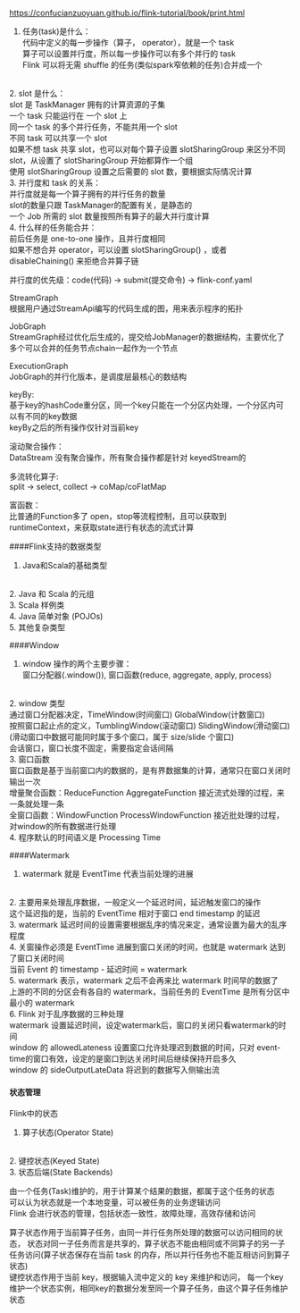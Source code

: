 https://confucianzuoyuan.github.io/flink-tutorial/book/print.html

1. 任务(task)是什么：
    <br/>代码中定义的每一步操作（算子， operator），就是一个 task
    <br/>算子可以设置并行度，所以每一步操作可以有多个并行的 task
    <br/>Flink 可以将无需 shuffle 的任务(类似spark窄依赖的任务)合并成一个
<br/>
2. slot 是什么：
    <br/>slot 是 TaskManager 拥有的计算资源的子集
    <br/>一个 task 只能运行在 一个 slot 上
    <br/>同一个 task 的多个并行任务，不能共用一个 slot
    <br/>不同 task 可以共享一个 slot
    <br>如果不想 task 共享 slot，也可以对每个算子设置 slotSharingGroup 来区分不同 slot，从设置了 slotSharingGroup 开始都算作一个组
    <br>使用 slotSharingGroup 设置之后需要的 slot 数，要根据实际情况计算 
<br/>
3. 并行度和 task 的关系：
    <br/>并行度就是每一个算子拥有的并行任务的数量
    <br/>slot的数量只跟 TaskManager的配置有关，是静态的
    <br/>一个 Job 所需的 slot 数量按照所有算子的最大并行度计算
<br/>
4. 什么样的任务能合并：
    <br/>前后任务是 one-to-one 操作，且并行度相同
    <br>如果不想合并 operator，可以设置 slotSharingGroup() ，或者 disableChaining() 来拒绝合并算子链


并行度的优先级：code(代码) -> submit(提交命令) -> flink-conf.yaml    

StreamGraph
<br>根据用户通过StreamApi编写的代码生成的图，用来表示程序的拓扑

JobGraph
<br>StreamGraph经过优化后生成的，提交给JobManager的数据结构，主要优化了多个可以合并的任务节点chain一起作为一个节点

ExecutionGraph
<br>JobGraph的并行化版本，是调度层最核心的数结构

keyBy:
<br>
基于key的hashCode重分区，同一个key只能在一个分区内处理，一个分区内可以有不同的key数据
<br>
keyBy之后的所有操作仅针对当前key

滚动聚合操作：
<br> 
DataStream 没有聚合操作，所有聚合操作都是针对 keyedStream的

多流转化算子:
<br>
split -> select, collect -> coMap/coFlatMap

富函数：
<br>
比普通的Function多了 open，stop等流程控制，且可以获取到 runtimeContext，来获取state进行有状态的流式计算

####Flink支持的数据类型
1. Java和Scala的基础类型
<br>
2. Java 和 Scala 的元组
<br>
3. Scala 样例类
<br>
4. Java 简单对象 (POJOs)
<br>
5. 其他复杂类型

####Window
1. window 操作的两个主要步骤：
<br>窗口分配器(.window()), 窗口函数(reduce, aggregate, apply, process)
<br>
2. window 类型
<br>通过窗口分配器决定，TimeWindow(时间窗口) GlobalWindow(计数窗口)
<br>按照窗口起止点的定义，TumblingWindow(滚动窗口) SlidingWindow(滑动窗口)
<br>(滑动窗口中数据可能同时属于多个窗口，属于 size/slide 个窗口)
<br>会话窗口，窗口长度不固定，需要指定会话间隔
<br>
3. 窗口函数
<br>窗口函数是基于当前窗口内的数据的，是有界数据集的计算，通常只在窗口关闭时输出一次
<br>增量聚合函数：ReduceFunction AggregateFunction 接近流式处理的过程，来一条就处理一条
<br>全窗口函数：WindowFunction ProcessWindowFunction 接近批处理的过程，对window的所有数据进行处理
<br>
4. 程序默认的时间语义是 Processing Time

####Watermark
1. watermark 就是 EventTime 代表当前处理的进展
<br>
2. 主要用来处理乱序数据，一般定义一个延迟时间，延迟触发窗口的操作
<br>这个延迟指的是，当前的 EventTime 相对于窗口 end timestamp 的延迟
<br>
3. watermark 延迟时间的设置需要根据乱序的情况来定，通常设置为最大的乱序程度
<br>
4. 关窗操作必须是 EventTime 进展到窗口关闭的时间，也就是 watermark 达到了窗口关闭时间
<br> 当前 Event 的 timestamp - 延迟时间 = watermark
<br>
5. watermark 表示，watermark 之后不会再来比 watermark 时间早的数据了
<br>上游的不同的分区会有各自的 watermark，当前任务的 EventTime 是所有分区中最小的 watermark
<br>
6. Flink 对于乱序数据的三种处理
<br>watermark 设置延迟时间，设定watermark后，窗口的关闭只看watermark的时间
<br>window 的 allowedLateness 设置窗口允许处理迟到数据的时间，只对 event-time的窗口有效，设定的是窗口到达关闭时间后继续保持开启多久
<br>window 的 sideOutputLateData 将迟到的数据写入侧输出流

#### 状态管理
Flink中的状态
1. 算子状态(Operator State)
<br>
2. 键控状态(Keyed State)
<br>
3. 状态后端(State Backends) 

由一个任务(Task)维护的，用于计算某个结果的数据，都属于这个任务的状态
<br>可以认为状态就是一个本地变量，可以被任务的业务逻辑访问
<br>Flink 会进行状态的管理，包括状态一致性，故障处理，高效存储和访问

算子状态作用于当前算子任务，由同一并行任务所处理的数据可以访问相同的状态，
状态对同一子任务而言是共享的，算子状态不能由相同或不同算子的另一子任务访问(算子状态保存在当前 task 的内存，所以并行任务也不能互相访问到算子状态)
<br>键控状态作用于当前 key，根据输入流中定义的 key 来维护和访问，
每一个key维护一个状态实例，相同key的数据分发至同一个算子任务，由这个算子任务维护状态
